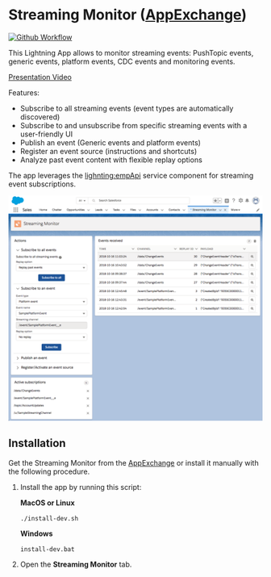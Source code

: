 # Streaming Monitor ([AppExchange](https://appexchange.salesforce.com/appxListingDetail?listingId=a0N3A00000FYEEWUA5))

[![Github Workflow](https://github.com/pozil/streaming-monitor/workflows/CI/badge.svg?branch=master)](https://github.com/pozil/streaming-monitor/actions)

This Lightning App allows to monitor streaming events: PushTopic events, generic events, platform events, CDC events and monitoring events.

[Presentation Video](https://youtu.be/T9HT-TTCz2s)

Features:

-   Subscribe to all streaming events (event types are automatically discovered)
-   Subscribe to and unsubscribe from specific streaming events with a user-friendly UI
-   Publish an event (Generic events and platform events)
-   Register an event source (instructions and shortcuts)
-   Analyze past event content with flexible replay options

The app leverages the [lighnting:empApi](https://developer.salesforce.com/docs/component-library/bundle/lightning:empApi/documentation) service component for streaming event subscriptions.

<img src="gfx/event-monitor.png"/>

## Installation

Get the Streaming Monitor from the [AppExchange](https://appexchange.salesforce.com/appxListingDetail?listingId=a0N3A00000FYEEWUA5) or install it manually with the following procedure.

1. Install the app by running this script:

    **MacOS or Linux**

    ```
    ./install-dev.sh
    ```

    **Windows**

    ```
    install-dev.bat
    ```

2. Open the **Streaming Monitor** tab.
